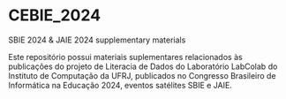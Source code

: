 # CEBIE_2024
SBIE 2024 &amp; JAIE 2024 supplementary materials

Este repositório possui materiais suplementares relacionados às publicações do projeto de Literacia de Dados do Laboratório LabColab do Instituto de Computação da UFRJ, publicados no Congresso Brasileiro de Informática na Educação 2024, eventos satélites SBIE e JAIE. 

